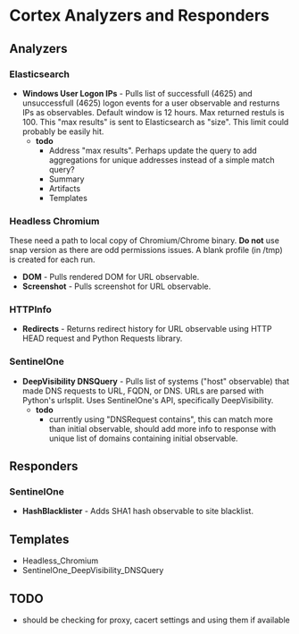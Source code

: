 # Cortex Analyzers and Responders

## Analyzers

### Elasticsearch

* **Windows User Logon IPs** - Pulls list of successfull (4625) and unsuccessfull (4625) logon events for a user observable and resturns IPs as observables.  Default window is 12 hours.   Max returned restuls is 100.  This "max results" is sent to Elasticsearch as "size".  This limit could probably be easily hit.
  * **todo**
    * Address "max results".  Perhaps update the query to add aggregations for unique addresses instead of a simple match query?
    * Summary
    * Artifacts
    * Templates

### Headless Chromium

These need a path to local copy of Chromium/Chrome binary.  **Do not** use snap version as there are odd permissions issues.  A blank profile (in /tmp) is created for each run.

* **DOM** - Pulls rendered DOM for URL observable.
* **Screenshot** - Pulls screenshot for URL observable.

### HTTPInfo

* **Redirects** - Returns redirect history for URL observable using HTTP HEAD request and Python Requests library.

### SentinelOne

* **DeepVisibility DNSQuery** - Pulls list of systems ("host" observable) that made DNS requests to URL, FQDN, or DNS.  URLs are parsed with Python's urlsplit.  Uses SentinelOne's API, specifically DeepVisibility.
  * **todo**
    * currently using "DNSRequest contains", this can match more than initial observable, should add more info to response with unique list of domains containing initial observable.

## Responders

### SentinelOne

* **HashBlacklister** - Adds SHA1 hash observable to site blacklist.

## Templates

* Headless_Chromium
* SentinelOne_DeepVisibility_DNSQuery

## TODO

* should be checking for proxy, cacert settings and using them if available